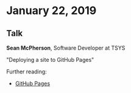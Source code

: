 # January 22, 2019

## Talk

**Sean McPherson**, Software Developer at TSYS

"Deploying a site to GitHub Pages"
 
 Further reading:
 
 - [GitHub Pages](https://pages.github.com/)
